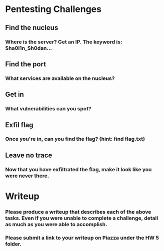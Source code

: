 # Pentesting Challenges

## Find the nucleus
### Where is the server? Get an IP. The keyword is: Sha0l1n_Sh0dan...

## Find the port
### What services are available on the nucleus?

## Get in
### What vulnerabilities can you spot?

## Exfil flag
### Once you're in, can you find the flag? (hint: find flag.txt)

## Leave no trace
### Now that you have exfiltrated the flag, make it look like you were never there.


# Writeup
### Please produce a writeup that describes each of the above tasks. Even if you were unable to complete a challenge, detail as much as you were able to accomplish.

### Please submit a link to your writeup on Piazza under the HW 5 folder.
